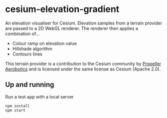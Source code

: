 cesium-elevation-gradient
=========================

An elevation visualiser for Cesium.  Elevation samples from a terrain provider are passed to a 2D WebGL renderer.  The renderer then applies a combination of...

* Colour ramp on elevation value
* Hillshade algorithm
* Contours lines

This terrain provider is a contribution to the Cesium community by [Propeller Aerobotics](https://www.propelleraero.com/) and is licensed under the same license as Cesium (Apache 2.0).

Up and running
--------------
Run a test app with a local server

```
npm install
npm start
```
